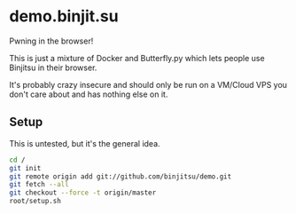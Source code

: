 # demo.binjit.su

Pwning in the browser!

This is just a mixture of Docker and Butterfly.py which lets people use Binjitsu in their browser.

It's probably crazy insecure and should only be run on a VM/Cloud VPS you don't care about and has nothing else on it.

## Setup

This is untested, but it's the general idea.

```sh
cd /
git init
git remote origin add git://github.com/binjitsu/demo.git
git fetch --all
git checkout --force -t origin/master
root/setup.sh
```

